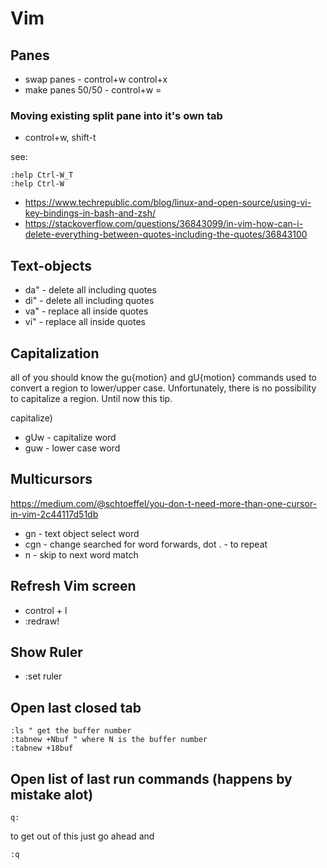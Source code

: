 # Vim

## Panes

* swap panes - control+w control+x
* make panes 50/50 - control+w =

### Moving existing split pane into it's own tab
* control+w, shift-t

see:
```
:help Ctrl-W_T
:help Ctrl-W
```

* https://www.techrepublic.com/blog/linux-and-open-source/using-vi-key-bindings-in-bash-and-zsh/
* https://stackoverflow.com/questions/36843099/in-vim-how-can-i-delete-everything-between-quotes-including-the-quotes/36843100

## Text-objects

* da"  - delete all including quotes
* di"  - delete all including quotes
* va"  - replace all inside quotes
* vi"  - replace all inside quotes

## Capitalization
all of you should know the gu{motion} and gU{motion} commands used to convert a region to lower/upper case. Unfortunately, there is no possibility to capitalize a region. Until now this tip.

capitalize)

* gUw - capitalize word
* guw - lower case word

## Multicursors
https://medium.com/@schtoeffel/you-don-t-need-more-than-one-cursor-in-vim-2c44117d51db

* gn - text object select word
* cgn - change searched for word forwards, dot . - to repeat
* n - skip to next word match

## Refresh Vim screen
* control + l
* :redraw!

## Show Ruler

* :set ruler

## Open last closed tab
```
:ls " get the buffer number
:tabnew +Nbuf " where N is the buffer number
:tabnew +18buf
```

## Open list of last run commands (happens by mistake alot)
```
q:
```
to get out of this just go ahead and
```
:q
```
